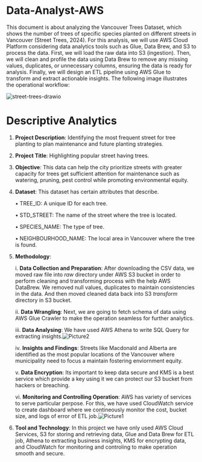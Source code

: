 # Data-Analyst-AWS

This document is about analyzing the Vancouver Trees Dataset, which shows the number of trees of specific species planted on different streets in Vancouver (Street Trees, 2024). For this analysis, we will use AWS Cloud Platform considering data analytics tools such as Glue, Data Brew, and S3 to process the data. First, we will load the raw data into S3 (ingestion). Then, we will clean and profile the data using Data Brew to remove any missing values, duplicates, or unnecessary columns, ensuring the data is ready for analysis. Finally, we will design an ETL pipeline using AWS Glue to transform and extract actionable insights. The following image illustrates the operational workflow: 

![street-trees-drawio](https://github.com/user-attachments/assets/cb4705d8-e72f-4311-ba7f-99a2da9284cc)

# Descriptive Analytics
1. **Project Description**: Identifying the most frequent street for tree planting to plan maintenance and future planting strategies.
2. **Project Title**: Highlighting popular street having trees.
3. **Objective**: This data can help the city prioritize streets with greater capacity for trees get sufficient attention for maintenance such as watering, pruning, pest control while promoting environmental equity.
4. **Dataset**: This dataset has certain attributes that describe.

    •	TREE_ID: A unique ID for each tree.

    •	STD_STREET: The name of the street where the tree is located.

    •	SPECIES_NAME: The type of tree.

    •	NEIGHBOURHOOD_NAME: The local area in Vancouver where the tree is found.

5.    **Methodology**:

      i.    **Data Collection and Preparation**: After downloading the CSV data, we moved raw file into _raw_ directory under AWS S3 bucket in order to perform
      cleaning and transforming process with the help AWS DataBrew. We removed null values, duplicates to maintain consistencies in the data. And then moved cleaned
      data back into S3 _transform_ directory in S3 bucket.
  
      ii.    **Data Wrangling**: Next, we are going to fetch schema of data using AWS Glue Crawler to make the operation seamless for further analytics.
  
      iii.    **Data Analysing**: We have used AWS Athena to write SQL Query for extracting insights.![Picture2](https://github.com/user-attachments/assets/f383e04b-d4f0-4f1d-8135-9611e64e64fe)

      iv.    **Insights and Findings**: Streets like Macdonald and Alberta are identified as the most popular locations of the Vancouver where municipality need to 
      focus a maintain fostering enviornment equity.

      v.    **Data Encryption**: Its important to keep data secure and KMS is a best service which provide a key using it we can protect our S3 bucket from hackers or 
      breaching.

      vi.    **Monitoring and Controlling Operation**: AWS has variety of services to serve particular perpose. For this, we have used CloudWatch service to create 
      dashboard where we contineously monitor the cost, bucket size, and logs of error of ETL job.![Picture1](https://github.com/user-attachments/assets/0612bec7-263a-45e5-bc65-712158b40847)


7.    **Tool and Technology**: In this project we have only used AWS Cloud Services, S3 for storing and retrieving data, Glue and Data Brew for ETL job, Athena to extracting business insights, KMS for encrypting data, and CloudWatch for monitoring and controling to make operation smooth and secure.
